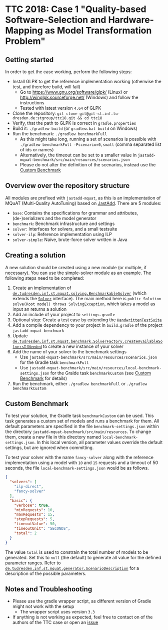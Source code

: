 # TTC 2018: Case 1 "Quality-based Software-Selection and Hardware-Mapping as Model Transformation Problem"

## Getting started

In order to get the case working, perform the following steps:

- Install GLPK to get the reference implementation working (otherwise the test, and therefore build, will fail)
    - Go to <https://www.gnu.org/software/glpk/> (Linux) or <http://winglpk.sourceforge.net/> (Windows) and follow the instructions
    - Tested with latest version `4.64` of GLPK
- Clone the repository: `git clone git@git-st.inf.tu-dresden.de:stgroup/ttc18.git && cd ttc18`
- Verify, that the path to GLPK is correct in `gradle.properties`
- Build it: `./gradlew build` (or `gradlew.bat build` on Windows)
- Run the benchmark: `./gradlew benchmarkFull`
  	- As this might take long, running a set of scenarios is possible with `./gradlew benchmarkFull -Pscenario=0,small` (comma separated list of ids or names)
    - Alternatively, the timeout can be set to a smaller value in `jastadd-mquat-benchmark/src/main/resources/scenarios.json`
    - Please do not alter the definition of the scenarios, instead use the [Custom Benchmark](#custom-benchmark)

## Overview over the repository structure

All modules are prefixed with `jastadd-mquat`, as this is an implementation of MQuAT (Multi-Quality AutoTuning) based on [JastAdd](http://www.jastadd.org). There are 5 modules:

- `base`: Contains the specifications for grammar and attributes, (de-)serializers and the model generator
- `benchmark`: Benchmark infrastructure and settings
- `solver`: Interfaces for solvers, and a small testsuite
- `solver-ilp`: Reference implementation using ILP
- `solver-simple`: Naïve, brute-force solver written in Java

## Creating a solution

A new solution should be created using a new module (or multiple, if necessary). You can use the simple-solver module as an example.
The following steps need to be completed:

1. Create an implementation of [`de.tudresden.inf.st.mquat.solving.BenchmarkableSolver`](https://git-st.inf.tu-dresden.de/stgroup/ttc18/blob/master/jastadd-mquat-solver/src/main/java/de/tudresden/inf/st/mquat/solving/BenchmarkableSolver.java) (which extends the [`Solver`](https://git-st.inf.tu-dresden.de/stgroup/ttc18/blob/master/jastadd-mquat-solver/src/main/java/de/tudresden/inf/st/mquat/solving/Solver.java) interface). The main method here is `public Solution solve(Root model) throws SolvingException`, which takes a model as input an returns a solution
1. Add an include of your project to `settings.gradle`
1. Optional step: Create a test case by extending the [`HandwrittenTestSuite`](https://git-st.inf.tu-dresden.de/stgroup/ttc18/blob/master/jastadd-mquat-solver/src/test/java/de/tudresden/inf/st/mquat/solving/HandwrittenTestSuite.java)
1. Add a compile dependency to your project in `build.gradle` of the project `jastadd-mquat-benchmark`
1. Update [`de.tudresden.inf.st.mquat.benchmark.SolverFactory.createAvailableSolversIfNeeded`](https://git-st.inf.tu-dresden.de/stgroup/ttc18/blob/master/jastadd-mquat-benchmark/src/main/java/de/tudresden/inf/st/mquat/benchmark/SolverFactory.java#L22) to create a new instance of your solver
1. Add the name of your solver to the benchmark settings
	- Use `jastadd-mquat-benchmark/src/main/resources/scenarios.json` for the Gradle task `benchmarkFull`
	- Use `jastadd-mquat-benchmark/src/main/resources/local-benchmark-settings.json` for the Gralde task `benchmarkCustom` (see [Custom Benchmark](#custom-benchmark) for details)
1. Run the benchmark, either `./gradlew benchmarkFull` or `./gradlew benchmarkCustom`

## Custom Benchmark

To test your solution, the Gradle task `benchmarkCustom` can be used. This task generates a custom set of models and runs a benchmark for them.
All default parameters are specified in the file `benchmark-settings.json` within the directory `jastadd-mquat-benchmark/src/main/resources`.
To change them, create a new file in this directory named `local-benchmark-settings.json`.
In this local version, all parameter values override the default settings, but are ignored when committing.

To test your solver with the name `fancy-solver` along with the reference implementation using a model with `10` and `15` requests and a timeout of 50 seconds, the file `local-benchmark-settings.json` would be as follows.

```json
{
  "solvers": [
    "ilp-direct",
    "fancy-solver"
  ],
  "basic": {
    "verbose": true,
    "minRequests": 10,
    "maxRequests": 15,
    "stepRequests": 5,
    "timeoutValue": 50,
    "timeoutUnit": "SECONDS",
    "total": 2
  }
}
```

The value `total` is used to constrain the total number of models to be generated. Set this to `null` (the default) to generate all value for the defined parameter ranges.
Refer to [`de.tudresden.inf.st.mquat.generator.ScenarioDescription`](https://git-st.inf.tu-dresden.de/stgroup/ttc18/blob/master/jastadd-mquat-base/src/main/java/de/tudresden/inf/st/mquat/generator/ScenarioDescription.java) for a description of the possible parameters.

## Notes and Troubleshooting

- Please use the gradle wrapper script, as different version of Gradle might not work with the setup
	- The wrapper script uses version `3.3`
- If anything is not working as expected, feel free to contact on of the authors of the TTC case or open an [issue](https://git-st.inf.tu-dresden.de/stgroup/ttc18/issues/new)
